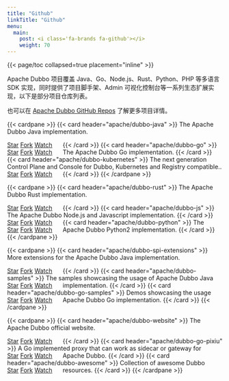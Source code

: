 ```yaml
---
title: "Github"
linkTitle: "Github"
menu:
  main:
    post: <i class='fa-brands fa-github'></i>
    weight: 70
---
```


<section id="github" class="row td-cover-block td-cover-block--height-sm js-td-cover td-overlay  -bg-primary">
</section>

<div class="container l-container--padded">

<div class="row">
{{< page/toc collapsed=true placement="inline" >}}
</div>

<div class="row">
<div class="col-12 col-lg-12">
<p class="my-4">
Apache Dubbo 项目覆盖 Java、Go、Node.js、Rust、Python、PHP 等多语言 SDK 实现，同时提供了项目脚手架、Admin 可视化控制台等一系列生态扩展实现，以下是部分项目仓库列表。

也可以在 [Apache Dubbo GitHub Repos](https://github.com/apache?q=dubbo&type=all&language=&sort=) 了解更多项目详情。
</p>

{{< cardpane >}}
  {{< card header="apache/dubbo-java" >}}
The Apache Dubbo Java implementation.
<div style="width:130px;float:left;" class="mr-5">
  <a class="github-button" href="https://github.com/apache/dubbo" data-icon="octicon-star" data-size="large" data-show-count="true" aria-label="Star apache/dubbo on GitHub">Star</a>
  <a class="github-button" href="https://github.com/apache/dubbo/fork" data-icon="octicon-repo-forked" data-size="large" data-show-count="true" aria-label="Fork apache/dubbo on GitHub">Fork</a>
  <a class="github-button" href="https://github.com/apache/dubbo/subscription" data-icon="octicon-eye" data-size="large" data-show-count="true" aria-label="Watch apache/dubbo on GitHub">Watch</a>
</div>
  {{< /card >}}
  {{< card header="apache/dubbo-go" >}}
The Apache Dubbo Go implementation.
<div style="width:130px;float:left;" class="mr-5">
  <a class="github-button" href="https://github.com/apache/dubbo-go" data-icon="octicon-star" data-size="large" data-show-count="true" aria-label="Star apache/dubbo-go on GitHub">Star</a>
  <a class="github-button" href="https://github.com/apache/dubbo-go/fork" data-icon="octicon-repo-forked" data-size="large" data-show-count="true" aria-label="Fork apache/dubbo-go on GitHub">Fork</a>
  <a class="github-button" href="https://github.com/apache/dubbo-go/subscription" data-icon="octicon-eye" data-size="large" data-show-count="true" aria-label="Watch apache/dubbo-go on GitHub">Watch</a>
</div>
  {{< /card >}}
  {{< card header="apache/dubbo-kubernetes" >}}
The next generation Control Plane and Console for Dubbo, Kubernetes and Registry compatible..
<div style="width:130px;float:left;" class="mr-5">
  <a class="github-button" href="https://github.com/apache/dubbo-kubernetes" data-icon="octicon-star" data-size="large" data-show-count="true" aria-label="Star apache/dubbo-kubernetes on GitHub">Star</a>
  <a class="github-button" href="https://github.com/apache/dubbo-kubernetes/fork" data-icon="octicon-repo-forked" data-size="large" data-show-count="true" aria-label="Fork apache/dubbo-kubernetes on GitHub">Fork</a>
  <a class="github-button" href="https://github.com/apache/dubbo-kubernetes/subscription" data-icon="octicon-eye" data-size="large" data-show-count="true" aria-label="Watch apache/dubbo-kubernetes on GitHub">Watch</a>
</div>
  {{< /card >}}
{{< /cardpane >}}

{{< cardpane >}}
  {{< card header="apache/dubbo-rust" >}}
The Apache Dubbo Rust implementation.
 <div style="width:130px;float:left;" class="mr-5">
     <a class="github-button" href="https://github.com/apache/dubbo-rust" data-icon="octicon-star" data-size="large" data-show-count="true" aria-label="Star apache/dubbo-rust on GitHub">Star</a>
     <a class="github-button" href="https://github.com/apache/dubbo-rust/fork" data-icon="octicon-repo-forked" data-size="large" data-show-count="true" aria-label="Fork apache/dubbo-rust on GitHub">Fork</a>
     <a class="github-button" href="https://github.com/apache/dubbo-rust/subscription" data-icon="octicon-eye" data-size="large" data-show-count="true" aria-label="Watch apache/dubbo-rust on GitHub">Watch</a>
 </div>
 {{< /card >}}
  {{< card header="apache/dubbo-js" >}}
The Apache Dubbo Node.js and Javascript implementation.
<div style="width:130px;float:left;" class="mr-5">
    <a class="github-button" href="https://github.com/apache/dubbo-js" data-icon="octicon-star" data-size="large" data-show-count="true" aria-label="Star apache/dubbo-js on GitHub">Star</a>
    <a class="github-button" href="https://github.com/apache/dubbo-js/fork" data-icon="octicon-repo-forked" data-size="large" data-show-count="true" aria-label="Fork apache/dubbo-js on GitHub">Fork</a>
    <a class="github-button" href="https://github.com/apache/dubbo-js/subscription" data-icon="octicon-eye" data-size="large" data-show-count="true" aria-label="Watch apache/dubbo-js on GitHub">Watch</a>
</div>
  {{< /card >}}
  {{< card header="apache/dubbo-python" >}}
The Apache Dubbo Python2 implementation.
<div style="width:130px;float:left;" class="mr-5">
  <a class="github-button" href="https://github.com/apache/dubbo-python" data-icon="octicon-star" data-size="large" data-show-count="true" aria-label="Star apache/dubbo-python on GitHub">Star</a>
  <a class="github-button" href="https://github.com/apache/dubbo-python/fork" data-icon="octicon-repo-forked" data-size="large" data-show-count="true" aria-label="Fork apache/dubbo-python on GitHub">Fork</a>
  <a class="github-button" href="https://github.com/apache/dubbo-python/subscription" data-icon="octicon-eye" data-size="large" data-show-count="true" aria-label="Watch apache/dubbo-python on GitHub">Watch</a>
</div>
  {{< /card >}}
{{< /cardpane >}}

{{< cardpane >}}
  {{< card header="apache/dubbo-spi-extensions" >}}
More extensions for the Apache Dubbo Java implementation.
<div style="width:130px;float:left;" class="mr-5">
  <a class="github-button" href="https://github.com/apache/dubbo-spi-extensions" data-icon="octicon-star" data-size="large" data-show-count="true" aria-label="Star apache/dubbo-spi-extensions on GitHub">Star</a>
  <a class="github-button" href="https://github.com/apache/dubbo-spi-extensions/fork" data-icon="octicon-repo-forked" data-size="large" data-show-count="true" aria-label="Fork apache/dubbo-spi-extensions on GitHub">Fork</a>
  <a class="github-button" href="https://github.com/apache/dubbo-spi-extensions/subscription" data-icon="octicon-eye" data-size="large" data-show-count="true" aria-label="Watch apache/dubbo-spi-extensions on GitHub">Watch</a>
</div>
  {{< /card >}}
  {{< card header="apache/dubbo-samples" >}}
The samples showcasing the usage of Apache Dubbo Java implementation.
<div style="width:130px;float:left;" class="mr-5">
  <a class="github-button" href="https://github.com/apache/dubbo-samples" data-icon="octicon-star" data-size="large" data-show-count="true" aria-label="Star apache/dubbo-samples on GitHub">Star</a>
  <a class="github-button" href="https://github.com/apache/dubbo-samples/fork" data-icon="octicon-repo-forked" data-size="large" data-show-count="true" aria-label="Fork apache/dubbo-samples on GitHub">Fork</a>
  <a class="github-button" href="https://github.com/apache/dubbo-samples/subscription" data-icon="octicon-eye" data-size="large" data-show-count="true" aria-label="Watch apache/dubbo-samples on GitHub">Watch</a>
</div>
  {{< /card >}}
  {{< card header="apache/dubbo-go-samples" >}}
Demos showcasing the usage Apache Dubbo Go implementation.
<div style="width:130px;float:left;" class="mr-5">
  <a class="github-button" href="https://github.com/apache/dubbo-go-samples" data-icon="octicon-star" data-size="large" data-show-count="true" aria-label="Star apache/dubbo-go-samples on GitHub">Star</a>
  <a class="github-button" href="https://github.com/apache/dubbo-go-samples/fork" data-icon="octicon-repo-forked" data-size="large" data-show-count="true" aria-label="Fork apache/dubbo-go-samples on GitHub">Fork</a>
  <a class="github-button" href="https://github.com/apache/dubbo-go-samples/subscription" data-icon="octicon-eye" data-size="large" data-show-count="true" aria-label="Watch apache/dubbo-go-samples on GitHub">Watch</a>
</div>
  {{< /card >}}
{{< /cardpane >}}


{{< cardpane >}}
  {{< card header="apache/dubbo-website" >}}
The Apache Dubbo official website.
<div style="width:130px;float:left;" class="mr-5">
  <a class="github-button" href="https://github.com/apache/dubbo-website" data-icon="octicon-star" data-size="large" data-show-count="true" aria-label="Star apache/dubbo-website on GitHub">Star</a>
  <a class="github-button" href="https://github.com/apache/dubbo-website/fork" data-icon="octicon-repo-forked" data-size="large" data-show-count="true" aria-label="Fork apache/dubbo-website on GitHub">Fork</a>
  <a class="github-button" href="https://github.com/apache/dubbo-website/subscription" data-icon="octicon-eye" data-size="large" data-show-count="true" aria-label="Watch apache/dubbo-website on GitHub">Watch</a>
</div>
  {{< /card >}}
  {{< card header="apache/dubbo-go-pixiu" >}}
A Go implemented proxy that can work as sidecar or gateway for Apache Dubbo.
<div style="width:130px;float:left;" class="mr-5">
  <a class="github-button" href="https://github.com/apache/dubbo-go-pixiu" data-icon="octicon-star" data-size="large" data-show-count="true" aria-label="Star apache/dubbo-go-pixiu on GitHub">Star</a>
  <a class="github-button" href="https://github.com/apache/dubbo-go-pixiu/fork" data-icon="octicon-repo-forked" data-size="large" data-show-count="true" aria-label="Fork apache/dubbo-go-pixiu on GitHub">Fork</a>
  <a class="github-button" href="https://github.com/apache/dubbo-go-pixiu/subscription" data-icon="octicon-eye" data-size="large" data-show-count="true" aria-label="Watch apache/dubbo-go-pixiu on GitHub">Watch</a>
</div>
  {{< /card >}}
  {{< card header="apache/dubbo-awesome" >}}
Collection of awesome Dubbo resources.
<div style="width:130px;float:left;" class="mr-5">
  <a class="github-button" href="https://github.com/apache/dubbo-awesome" data-icon="octicon-star" data-size="large" data-show-count="true" aria-label="Star apache/dubbo-awesome on GitHub">Star</a>
  <a class="github-button" href="https://github.com/apache/dubbo-awesome/fork" data-icon="octicon-repo-forked" data-size="large" data-show-count="true" aria-label="Fork apache/dubbo-awesome on GitHub">Fork</a>
  <a class="github-button" href="https://github.com/apache/dubbo-awesome/subscription" data-icon="octicon-eye" data-size="large" data-show-count="true" aria-label="Watch apache/dubbo-awesome on GitHub">Watch</a>
</div>
  {{< /card >}}
{{< /cardpane >}}
</div>
</div>
</div>
